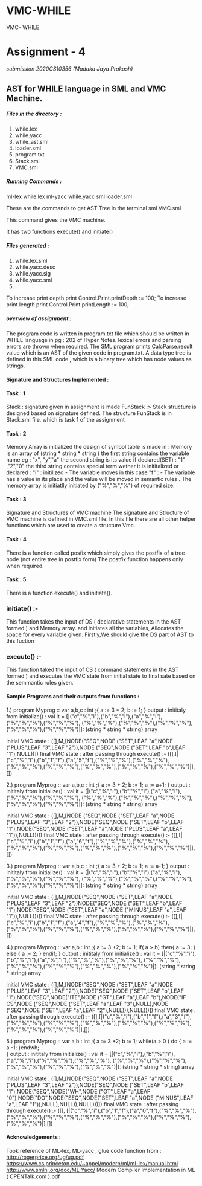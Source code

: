 # VMC-WHILE
VMC- WHILE
# Assignment - 4
###### submission 2020CS10356  (Madaka Jaya Prakash)
## AST for WHILE language in SML and VMC Machine.
##### Files in the directory :
1. while.lex
2. while.yacc
3. while_ast.sml
4. loader.sml
5. program.txt
6. Stack.sml
7. VMC.sml
##### Running Commands :
ml-lex while.lex
ml-yacc while.yacc
sml loader.sml

These are the commands to get AST Tree in the terminal
sml VMC.sml

This command gives the VMC machine.

It has two functions execute() and initiate()

##### Files generated :
1. while.lex.sml
2. while.yacc.desc
3. while.yacc.sig
4. while.yacc.sml
5. 


To increase print depth print Control.Print.printDepth := 100;
To increase print length print Control.Print.printLength := 100;
##### overview of assignment :
The program code is written in program.txt file which should be written in WHILE language in pg : 202 of Hyper Notes.
lexical errors and parsing errors are thrown when required.
The SML program prints CalcParse.result value which is an AST of the given code in program.txt.
A data type tree is defined in this SML code , which is a binary tree which has node values as strings.

#### Signature and Structures Implemented :
#### Task : 1
Stack : signature given in assignment is made
FunStack :> Stack structure is designed based on signature defined.
The structure FunStack is in Stack.sml file.
which is task 1 of the assignment

#### Task : 2

Memory Array is initialized the design of symbol table is made in :
Memory is an array of (string * string * string )
the first string contains the variable name eg : "x", "y","a"
the second string is its value if declared(SET) : "1" ,"2","0"
the third string contains special term wether it is inititalized or declared : 
"i" : initilized - The variable moves in this case
"f" : - The variable has a value in its place and the value will be moved in semantic rules .
The memory array is initiatlly initiated by ("%","%","%") of required size.

#### Task : 3
Signature and Structures of VMC machine
The signature and Structure of VMC machine is defined in VMC.sml file.
In this file there are all other helper functions which are used to create a structure Vmc.

#### Task : 4
There is a function called posfix which simply gives the postfix of a tree node (not entire tree in postfix form)
The postfix function happens only when required.

#### Task : 5

There is a function execute() and initiate().
### initiate() :- 
This function takes the input of DS ( declarative statements in the AST formed ) and Memory array.
and initiates all the variables,
Allocates the space for every variable given.
Firstly,We should give the DS part of AST to this fuction 

### execute() :-
This function taked the input of CS ( command statements in the AST formed ) and executes the VMC state from initial state to final sate based on the semmantic rules given.

#### Sample Programs and their outputs from functions :
1.)
program Myprog :: 
	var a,b,c : int ;{ 
	 a := 3 + 2;
	 b := 1;
}
output :
inititaly from initialize() :
val it =
  [|("c","%","i"),("b","%","i"),("a","%","i"),("%","%","%"),("%","%","%"), ("%","%","%"),("%","%","%"),("%","%","%"),("%","%","%"),("%","%","%")|]: (string * string * string) array
  
initial VMC state :
([],M,[NODE("SEQ",NODE ("SET",LEAF "a",NODE ("PLUS",LEAF "3",LEAF "2")),NODE ("SEQ",NODE ("SET",LEAF "b",LEAF "1"),NULL))])
final VMC state :
after passing through execute() :-
([],[|("c","%","i"),("b","1","f"),("a","5","f"),("%","%","%"),("%","%","%"),("%","%","%"),("%","%","%"),("%","%","%"),("%","%","%"),("%","%","%")|],[])


2.)
program Myprog :: 
	var a,b,c : int ;{ 
	 a := 3 + 2;
	 b := 1;
	 a := a+1;
}
output :
inititaly from initialize() :
val it =
  [|("c","%","i"),("b","%","i"),("a","%","i"),("%","%","%"),("%","%","%"), ("%","%","%"),("%","%","%"),("%","%","%"),("%","%","%"),("%","%","%")|]: (string * string * string) array
  
initial VMC state :
([],M,[NODE ("SEQ",NODE ("SET",LEAF "a",NODE ("PLUS",LEAF "3",LEAF "2")),NODE("SEQ",NODE ("SET",LEAF "b",LEAF "1"),NODE("SEQ",NODE ("SET",LEAF "a",NODE ("PLUS",LEAF "a",LEAF "1")),NULL)))])
final VMC state :
after passing through execute() :-
([],[|("c","%","i"),("b","1","f"),("a","6","f"),("%","%","%"),("%","%","%"),("%","%","%"),("%","%","%"),("%","%","%"),("%","%","%"),("%","%","%")|],[])

3.)
program Myprog :: 
	var a,b,c : int ;{ 
	 a := 3 + 2;
	 b := 1;
	 a := a-1;
}
output :
inititaly from initialize() :
val it =
  [|("c","%","i"),("b","%","i"),("a","%","i"),("%","%","%"),("%","%","%"), ("%","%","%"),("%","%","%"),("%","%","%"),("%","%","%"),("%","%","%")|]: (string * string * string) array
  
initial VMC state :
([],M,[NODE("SEQ",NODE ("SET",LEAF "a",NODE ("PLUS",LEAF "3",LEAF "2"))NODE("SEQ",NODE ("SET",LEAF "b",LEAF "1"),NODE("SEQ",NODE ("SET",LEAF "a",NODE ("MINUS",LEAF "a",LEAF "1")),NULL)))])
final VMC state :
after passing through execute() :-
([],[|("c","%","i"),("b","1","f"),("a","4","f"),("%","%","%"),("%","%","%"),("%","%","%"),("%","%","%"),("%","%","%"),("%","%","%"),("%","%","%")|],[])

4.)
program Myprog :: 
	var a,b : int ;{ 
	   a := 3 +2;
	   b := 1;
    if( a > b) then{ 
	 	a := 3;
	 } else {
	 	a := 2;
	 }
	 endif;
}
output :
inititaly from initialize() :
val it =
  [|("c","%","i"),("b","%","i"),("a","%","i"),("%","%","%"),("%","%","%"), ("%","%","%"),("%","%","%"),("%","%","%"),("%","%","%"),("%","%","%")|]: (string * string * string) array
  
initial VMC state :
([],M,[NODE("SEQ",NODE ("SET",LEAF "a",NODE ("PLUS",LEAF "3",LEAF "2")),NODE("SEQ",NODE ("SET",LEAF "b",LEAF "1"),NODE("SEQ",NODE("ITE",NODE ("GT",LEAF "a",LEAF "b"),NODE("IF CS",NODE ("SEQ",NODE ("SET",LEAF "a",LEAF "3"),NULL),NODE ("SEQ",NODE ("SET",LEAF "a",LEAF "2"),NULL))),NULL)))])
final VMC state :
after passing through execute() :-
([],[|("c","%","i"),("b","1","f"),("a","3","f"),("%","%","%"),("%","%","%"),("%","%","%"),("%","%","%"),("%","%","%"),("%","%","%"),("%","%","%")|],[])

5.)
program Myprog :: 
	var a,b : int ;{ 
	   a := 3 +2;
	   b := 1;
	   while(a > 0 ) do {
	   	a := a -1;
	   }endwh;	
}
output :
inititaly from initialize() :
val it =
  [|("c","%","i"),("b","%","i"),("a","%","i"),("%","%","%"),("%","%","%"), ("%","%","%"),("%","%","%"),("%","%","%"),("%","%","%"),("%","%","%")|]: (string * string * string) array
  
initial VMC state :
([],M,[NODE("SEQ",NODE ("SET",LEAF "a",NODE ("PLUS",LEAF "3",LEAF "2")),NODE("SEQ",NODE ("SET",LEAF "b",LEAF "1"),NODE("SEQ",NODE("WH",NODE ("GT",LEAF "a",LEAF "0"),NODE("DO",NODE("SEQ",NODE("SET",LEAF "a",NODE ("MINUS",LEAF "a",LEAF "1")),NULL),NULL)),NULL)))])
final VMC state :
after passing through execute() :-
([], [|("c","%","i"),("b","1","f"),("a","0","f"),("%","%","%"),("%","%","%"),("%","%","%"),("%","%","%"),("%","%","%"),("%","%","%"),("%","%","%")|],[])

#### Acknowledgements :
Took reference of ML-lex, ML-yacc , glue code function from :
http://rogerprice.org/ug/ug.pdf
https://www.cs.princeton.edu/~appel/modern/ml/ml-lex/manual.html
http://www.smlnj.org/doc/ML-Yacc/
Modern Compiler Implementation in ML ( CPENTalk.com ).pdf
